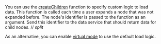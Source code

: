 You can use the [createChildren](/Documentation/ApiReference/UI_Components/dxTreeView/Configuration/#createChildren) function to specify custom logic to load data. This function is called each time a user expands a node that was not expanded before. The node's identifier is passed to the function as an argument. Send this identifier to the data service that should return data for child nodes.
// _split_

As an alternative, you can enable [virtual mode](/Demos/WidgetsGallery/Demo/TreeView/VirtualMode/) to use the default load logic.
